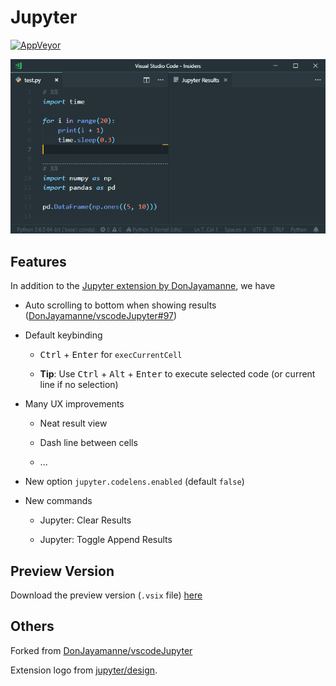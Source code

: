 # Jupyter

[![AppVeyor](https://img.shields.io/appveyor/ci/yzhang-gh/vscode-jupyter.svg?style=flat-square&label=appveyor%20build)](https://ci.appveyor.com/project/yzhang-gh/vscode-jupyter/build/artifacts)

![demo](images/demo.gif)

## Features

In addition to the [Jupyter extension by DonJayamanne](https://marketplace.visualstudio.com/items?itemName=donjayamanne.jupyter), we have

- Auto scrolling to bottom when showing results ([DonJayamanne/vscodeJupyter#97](https://github.com/DonJayamanne/vscodeJupyter/pull/97))

- Default keybinding

  - <kbd>Ctrl</kbd> + <kbd>Enter</kbd> for `execCurrentCell`

  - **Tip**: Use <kbd>Ctrl</kbd> + <kbd>Alt</kbd> + <kbd>Enter</kbd> to execute selected code (or current line if no selection)

- Many UX improvements

  - Neat result view

  - Dash line between cells

  - ...

- New option `jupyter.codelens.enabled` (default `false`)

- New commands

  - Jupyter: Clear Results

  - Jupyter: Toggle Append Results

## Preview Version

Download the preview version (`.vsix` file) [here](https://ci.appveyor.com/project/yzhang-gh/vscode-jupyter/build/artifacts)

## Others

Forked from [DonJayamanne/vscodeJupyter](https://github.com/DonJayamanne/vscodeJupyter)

Extension logo from [jupyter/design](https://github.com/jupyter/design).
